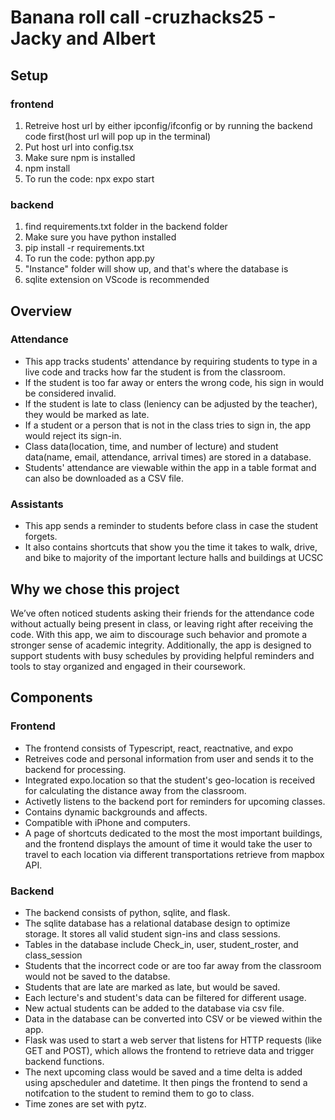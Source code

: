 # Banana roll call -cruzhacks25 - Jacky and Albert

## Setup
### frontend 
1. Retreive host url by either ipconfig/ifconfig or by running the backend code first(host url will pop up in the terminal)
2. Put host url into config.tsx
3. Make sure npm is installed
4. npm install
5. To run the code: npx expo start

### backend
1. find requirements.txt folder in the backend folder
2. Make sure you have python installed 
3. pip install -r requirements.txt
4. To run the code: python app.py
5. "Instance" folder will show up, and that's where the database is
6. sqlite extension on VScode is recommended

## Overview
### Attendance
- This app tracks students' attendance by requiring students to type in a live code and tracks how far the student is from the classroom.
- If the student is too far away or enters the wrong code, his sign in would be considered invalid. 
- If the student is late to class (leniency can be adjusted by the teacher), they would be marked as late.
- If a student or a person that is not in the class tries to sign in, the app would reject its sign-in.
- Class data(location, time, and number of lecture) and student data(name, email, attendance, arrival times) are stored in a database.
- Students' attendance are viewable within the app in a table format and can also be downloaded as a CSV file.

### Assistants
- This app sends a reminder to students before class in case the student forgets.
- It also contains shortcuts that show you the time it takes to walk, drive, and bike to majority of the important lecture halls and buildings at UCSC

## Why we chose this project
We’ve often noticed students asking their friends for the attendance code without actually being present in class, or leaving right after receiving the code. With this app, we aim to discourage such behavior and promote a stronger sense of academic integrity. Additionally, the app is designed to support students with busy schedules by providing helpful reminders and tools to stay organized and engaged in their coursework.

## Components

### Frontend
- The frontend consists of Typescript, react, reactnative, and expo
- Retreives code and personal information from user and sends it to the backend for processing. 
- Integrated expo.location so that the student's geo-location is received for calculating the distance away from the classroom.
- Activetly listens to the backend port for reminders for upcoming classes.
- Contains dynamic backgrounds and affects.
- Compatible with iPhone and computers.
- A page of shortcuts dedicated to the most the most important buildings, and the frontend displays the amount of time it would take the user to travel to each location via different transportations retrieve from mapbox API.


### Backend
- The backend consists of python, sqlite, and flask.
- The sqlite database has a relational database design to optimize storage. It stores all valid student sign-ins and class sessions.
- Tables in the database include Check_in, user, student_roster, and class_session
- Students that the incorrect code or are too far away from the classroom would not be saved to the databse. 
- Students that are late are marked as late, but would be saved.
- Each lecture's and student's data can be filtered for different usage.
- New actual students can be added to the database via csv file.
- Data in the database can be converted into CSV or be viewed within the app.
- Flask was used to start a web server that listens for HTTP requests (like GET and POST), which allows the frontend to retrieve data and trigger backend functions.
- The next upcoming class would be saved and a time delta is added using apscheduler and datetime. It then pings the frontend to send a notifcation to the student to remind them to go to class.
- Time zones are set with pytz.
